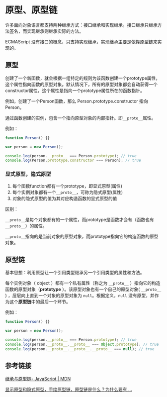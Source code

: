 # 原型、原型链

许多面向对象语言都支持两种继承方式：接口继承和实现继承。接口继承只继承方法签名，而实现继承则继承实际的方法。

ECMAScript 没有接口的概念，只支持实现继承，实现继承主要是依靠原型链来实现的。

## 原型

创建了一个新函数，就会根据一组特定的规则为该函数创建一个prototype属性，这个属性指向函数的原型对象。默认情况下，所有的原型对象都会自动获得一个constructor属性，这个属性是指向一个prototype属性所在的函数指针。

例如，创建了一个Person函数，那么 Person.prototype.constructor 指向 Person。

通过函数创建的实例，包含一个指向原型对象的内部指针。即`__proto__`属性。

例如：

```js
function Person() {}

var person = new Person();

console.log(person.__proto__ === Person.prototype); // true
console.log(Person.prototype.constructor === Person); // true
```

### 显式原型，隐式原型

1. 每个函数function都有一个prototype，即显式原型(属性)
2. 每个实例对象都有一个`__proto__`，可称为隐式原型(属性)
3. 对象的隐式原型的值为其对应构造函数的显式原型的值

区别：

`__proto__`是每个对象都有的一个属性，而prototype是函数才会有（函数也有`__proto__`）的属性。

`__proto__`指向的是当前对象的原型对象，而prototype指向它的构造函数的原型对象。

## 原型链

基本思想：利用原型让一个引用类型继承另一个引用类型的属性和方法。

每个实例对象（ object ）都有一个私有属性（称之为 `__proto__` ）指向它的构造函数的原型对象（**prototype** ）。该原型对象也有一个自己的原型对象( `__proto__` ) ，层层向上直到一个对象的原型对象为 `null`。根据定义，`null` 没有原型，并作为这个**原型链**中的最后一个环节。

例如：

```js
function Person() {}

var person = new Person();

console.log(person.__proto__ === Person.prototype); // true
console.log(person.__proto__.__proto__ === Object.prototype); // true
console.log(person.__proto__.__proto__.__proto__ === null); // true
```



## 参考链接

[继承与原型链- JavaScript | MDN](https://developer.mozilla.org/zh-CN/docs/Web/JavaScript/Inheritance_and_the_prototype_chain)

[显示原型和隐式原型，手绘原型链，原型链是什么？为什么要有 ...](https://blog.csdn.net/weixin_40387601/article/details/80327955)

